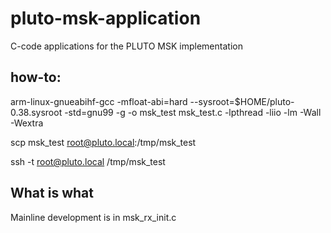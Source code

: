 # pluto-msk-application
C-code applications for the PLUTO MSK implementation 

## how-to:

arm-linux-gnueabihf-gcc -mfloat-abi=hard  --sysroot=$HOME/pluto-0.38.sysroot -std=gnu99 -g -o msk_test msk_test.c -lpthread -liio -lm -Wall -Wextra

scp msk_test root@pluto.local:/tmp/msk_test

ssh -t root@pluto.local /tmp/msk_test

## What is what

Mainline development is in msk_rx_init.c

